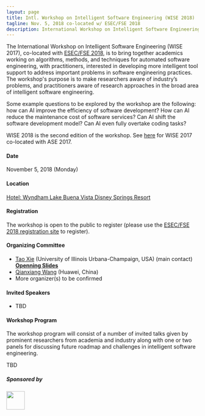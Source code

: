 ```yaml
---
layout: page
title: Intl. Workshop on Intelligent Software Engineering (WISE 2018)
tagline: Nov. 5, 2018 co-located w/ ESEC/FSE 2018
description: International Workshop on Intelligent Software Engineering (WISE 2018)
---
```


The International Workshop on Intelligent Software Engineering (WISE 2017), co-located with [ESEC/FSE 2018](https://conf.researchr.org/home/fse-2018), is to bring together academics working on algorithms, methods, and techniques for automated software engineering, with practitioners, interested in developing more intelligent tool support to address important problems in software engineering practices. The workshop's purpose is to make researchers aware of industry’s problems, and practitioners aware of research approaches in the broad area of intelligent software engineering. 

Some example questions to be explored by the workshop are the following: how can AI improve the efficiency of software development? How can AI reduce the maintenance cost of software services? Can AI shift the software development model? Can AI even fully overtake coding tasks?

WISE 2018 is the second edition of the workshop. See [here](https://isofteng.github.io/wise2017/) for WISE 2017 co-located with ASE 2017.

#### Date

November 5, 2018 (Monday)

#### Location

[Hotel: Wyndham Lake Buena Vista Disney Springs Resort](https://2018.fseconference.org/venue/fse-2018-venue)

#### Registration

The workshop is open to the public to register (please use the [ESEC/FSE 2018 registration site](https://2018.fseconference.org/home) to register). 

#### Organizing Committee

- [Tao Xie](http://taoxie.cs.illinois.edu/) (University of Illinois Urbana-Champaign, USA) (main contact) **[Openning Slides](wise17-openning.pdf)**
- [Qianxiang Wang](http://sei.pku.edu.cn/~wqx/) (Huawei, China)
- More organizer(s) to be confirmed
 
#### Invited Speakers 

- TBD


#### Workshop Program

The workshop program will consist of a number of invited talks given by prominent researchers from academia and industry along with one or two panels for discussing future roadmap and challenges in intelligent software engineering.

TBD

##### Sponsored by

<img src="assets/images/huawei_logo.jpg" width="48">
